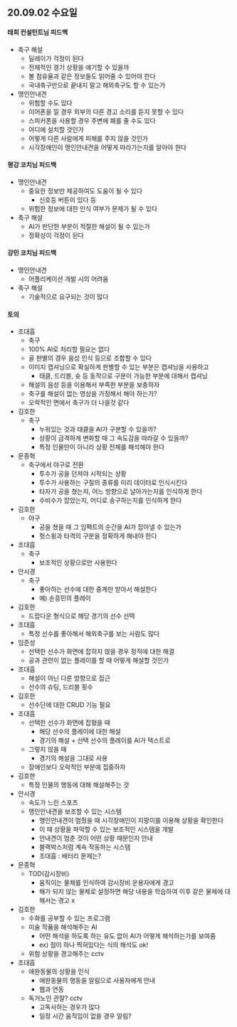 ## 20.09.02 수요일

#### 태희 컨설턴트님 피드백

- 축구 해설
  - 딜레이가 걱정이 된다
  - 전체적인 경기 상황을 얘기할 수 있을까
  - 볼 점유율과 같은 정보들도 읽어줄 수 있어야 한다
  - 국내축구만으로 끝내지 말고 해외축구도 할 수 있는가
- 맹인안내견
  - 위험할 수도 있다
  - 이어폰을 낄 경우 외부의 다른 경고 소리를 듣지 못할 수 있다
  - 스피커폰을 사용할 경우 주변에 폐를 줄 수도 있다
  - 어디에 설치할 것인가
  - 어떻게 다른 사람에게 피해를 주지 않을 것인가
  - 시각장애인이 맹인안내견을 어떻게 따라가는지를 알아야 한다



#### 평강 코치님 피드백

- 맹인안내견
  - 중요한 정보만 제공하여도 도움이 될 수 있다
    - 신호등 버튼이 있다 등
  - 위험한 정보에 대한 인식 여부가 문제가 될 수 있다
- 축구 해설
  - AI가 판단한 부분이 적절한 해설이 될 수 있는가
  - 정확성이 걱정이 된다



#### 강민 코치님 피드백

- 맹인안내견
  - 어플리케이션 개발 시의 어려움
- 축구 해설
  - 기술적으로 요구되는 것이 많다



#### 토의

- 조대흠
  - 축구
  - 100% AI로 처리할 필요는 없다
  - 골 판별의 경우 음성 인식 등으로 조합할 수 있다
  - 이미지 캡셔닝으로 확실하게 판별할 수 있는 부분은 캡셔닝을 사용하고
    - 태클, 드리블, 슛 등 동작으로 구분이 가능한 부분에 대해서 캡셔닝
  - 해설의 음성 등을 이용해서 부족한 부분을 보충하자
  - 축구를 해설이 없는 영상을 가정해서 해야 하는가?
  - 오락적인 면에서 축구가 더 나을것 같다
- 김호한
  - 축구
    - 누워있는 것과 태클을 AI가 구분할 수 있을까?
    - 상황이 급격하게 변화할 때 그 속도감을 따라갈 수 있을까?
    - 특정 인물만이 아니라 상황 전체를 해석해야 한다
- 문종혁
  - 축구에서 야구로 전환
    - 투수가 공을 던져야 시작되는 상황
    - 투수가 사용하는 구질의 종류를 미리 데이터로 인식시킨다
    - 타자가 공을 쳤는지, 어느 방향으로 날아가는지를 인식하게 한다
    - 수비수가 잡았는지, 어디로 송구하는지를 인식하게 한다
- 김호한
  - 야구
    - 공을 쳤을 때 그 임팩트의 순간을 AI가 잡아낼 수 있는가
    - 헛스윙과 타격의 구분을 정확하게 해내야 한다
- 조대흠
  - 축구
    - 보조적인 상황으로만 사용한다
- 안시경
  - 축구
    - 좋아하는 선수에 대한 중계만 받아서 해설한다
    - 예) 손흥민의 플레이
- 김호한
  - 드랍다운 형식으로 해당 경기의 선수 선택
- 조대흠
  - 특정 선수를 좋아해서 해외축구를 보는 사람도 많다
- 임준성
  - 선택한 선수가 화면에 잡히지 않을 경우 정적에 대한 해결
  - 공과 관련이 없는 플레이를 할 때 어떻게 해설할 것인가
- 조대흠
  - 해설이 아닌 다른 방향으로 접근
  - 선수의 슈팅, 드리블 횟수
- 김호한
  - 선수단에 대한 CRUD 기능 필요
- 조대흠
  - 선택한 선수가 화면에 잡혔을 때
    - 해당 선수의 플레이에 대한 해설
    - 경기의 해설 + 선택 선수의 플레이를 AI가 텍스트로
  - 그렇지 않을 때
    - 경기의 해설을 그대로 사용
  - 장애인보다 오락적인 부분에 집중하자
- 김호한
  - 특정 인물의 행동에 대해 해설해주는 것
- 안시경
  - 속도가 느린 스포츠
  - 맹인안내견을 보조할 수 있는 시스템
    - 맹인안내견이 멈췄을 때 시각장애인이 지팡이를 이용해 상황을 확인한다
    - 이 때 상황을 파악할 수 있는 보조적인 시스템을 개발
    - 안내견이 멈춘 것이 어떤 상황 때문인지 안내
    - 블랙박스처럼 계속 작동하는 시스템
    - 조대흠 : 배터리 문제는?
- 문종혁
  - TOD(감시장비)
    - 움직이는 물체를 인식하여 감시장비 운용자에게 경고
    - 해가 되지 않는 물체로 설정하면 해당 내용을 학습하여 이후 같은 물체에 대해서는 경고 x
- 김호한
  - 수화를 공부할 수 있는 프로그램
  - 미술 작품을 해석해주는 AI
    - 어떤 해석을 하도록 하는 유도 없이 AI가 어떻게 해석하는가를 보여줌
    - ex) 점이 하나 찍혀있다는 식의 해석도 ok!
  - 위험 상황을 경고해주는 cctv
- 조대흠
  - 애완동물의 상황을 인식
    - 애완동물의 행동을 알림으로 사용자에게 안내
    - 웹과 연동
  - 독거노인 관찰? cctv
    - 고독사하는 경우가 많다
    - 일정 시간 움직임이 없을 경우 알림?